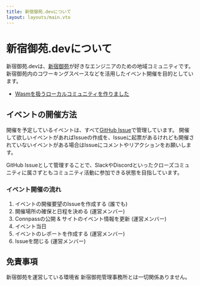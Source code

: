 ```yaml
---
title: 新宿御苑.devについて
layout: layouts/main.vto
---
```


# 新宿御苑.devについて

新宿御苑.devは、[新宿御苑](https://www.env.go.jp/garden/shinjukugyoen/)が好きなエンジニアのための地域コミュニティです。
新宿御苑内のコワーキングスペースなどを活用したイベント開催を目的としています。

- [Wasmを扱うローカルコミュニティを作りました](https://zenn.dev/askua/articles/bb81891387d48c)

## イベントの開催方法

開催を予定しているイベントは、すべて[GitHub Issue](https://github.com/shinjukugyoen-dev/shinjukugyoen-dev.github.io/issues)で管理しています。
開催して欲しいイベントがあればIssueの作成を、Issueに起票があるけれども開催されていないイベントがある場合はIssueにコメントやリアクションをお願いします。

GitHub
Issueとして管理することで、SlackやDiscordといったクローズコミュニティに属さずともコミュニティ活動に参加できる状態を目指しています。

### イベント開催の流れ

1. イベントの開催要望のIssueを作成する (誰でも)
2. 開催場所の確保と日程を決める (運営メンバー)
3. Connpassの公開 & サイトのイベント情報を更新 (運営メンバー)
4. イベント当日
5. イベントのレポートを作成する (運営メンバー)
6. Issueを閉じる (運営メンバー)

## 免責事項

新宿御苑を運営している環境省 新宿御苑管理事務所とは一切関係ありません。
